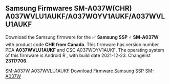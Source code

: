 <h2>Samsung Firmwares SM-A037W(CHR) A037WVLU1AUKF/A037WOYV1AUKF/A037WVLU1AUKF</h2>
Download the Samsung firmware for the ✅ <strong>Samsung SSP </strong> ⭐ <strong>SM-A037W</strong> with product code <strong>CHR</strong> <strong> from Canada</strong>. This firmware has version number PDA <strong>A037WVLU1AUKF</strong> and CSC A037WOYV1AUKF. The operating system of this firmware is Android R , with build date 2021-12-23. Changelist <strong>23117706</strong>.

[SM-A037W](https://samfirm.shop/samsung/model/SM-A037W)
[A037WVLU1AUKF](https://samfirm.shop/samsung/pda/A037WVLU1AUKF)
[Download Firmware Samsung SSP SM-A037W](https://samfirm.shop/samsung/firmware/484519)
